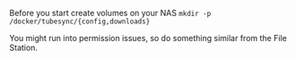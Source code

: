 Before you start create volumes on your NAS
`mkdir -p /docker/tubesync/{config,downloads}`

You might run into permission issues, so do something similar from the File Station.
